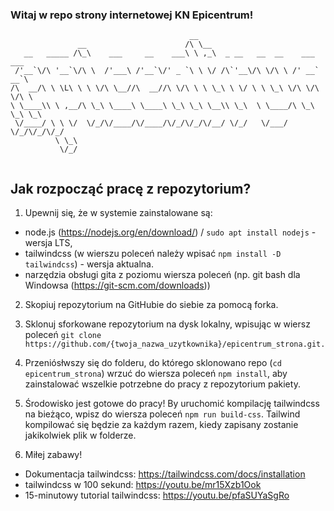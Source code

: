  
### Witaj w repo strony internetowej KN Epicentrum!
```
                                        __                                  
               __                      /\ \__                               
   __   _____ /\_\    ___     __    ___\ \ ,_\  _ __   __  __    ___ ___    
 /'__`\/\ '__`\/\ \  /'___\ /'__`\/' _ `\ \ \/ /\`'__\/\ \/\ \ /' __` __`\  
/\  __/\ \ \L\ \ \ \/\ \__//\  __//\ \/\ \ \ \_\ \ \/ \ \ \_\ \/\ \/\ \/\ \ 
\ \____\\ \ ,__/\ \_\ \____\ \____\ \_\ \_\ \__\\ \_\  \ \____/\ \_\ \_\ \_\
 \/____/ \ \ \/  \/_/\/____/\/____/\/_/\/_/\/__/ \/_/   \/___/  \/_/\/_/\/_/
          \ \_\                                                             
           \/_/                                                             
           
```           
## Jak rozpocząć pracę z repozytorium?

1. Upewnij się, że w systemie zainstalowane są:
* node.js (https://nodejs.org/en/download/) / ```sudo apt install nodejs``` - wersja LTS,
* tailwindcss (w wierszu poleceń należy wpisać ```npm install -D tailwindcss```) - wersja aktualna.
* narzędzia obsługi gita z poziomu wiersza poleceń (np. git bash dla Windowsa (https://git-scm.com/downloads))

2. Skopiuj repozytorium na GitHubie do siebie za pomocą forka.

3. Sklonuj sforkowane repozytorium na dysk lokalny, wpisując w wiersz poleceń  ```git clone https://github.com/{twoja_nazwa_uzytkownika}/epicentrum_strona.git.```

4. Przeniósłwszy się do folderu, do którego sklonowano repo (```cd epicentrum_strona```) wrzuć do wiersza poleceń ```npm install```, aby zainstalować wszelkie potrzebne do pracy z repozytorium pakiety.

5. Środowisko jest gotowe do pracy! By uruchomić kompilację tailwindcss na bieżąco, wpisz do wiersza poleceń ```npm run build-css```. Tailwind kompilować się będzie za każdym razem, kiedy zapisany zostanie jakikolwiek plik w folderze.

6. Miłej zabawy!

- Dokumentacja tailwindcss: https://tailwindcss.com/docs/installation
- tailwindcss w 100 sekund: https://youtu.be/mr15Xzb1Ook
- 15-minutowy tutorial tailwindcss: https://youtu.be/pfaSUYaSgRo


